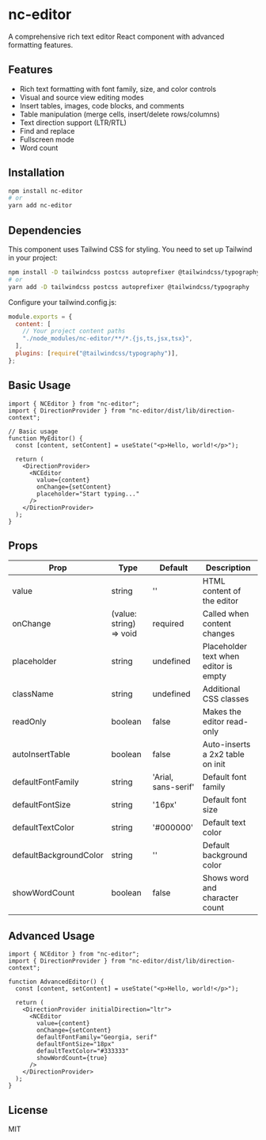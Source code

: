 # nc-editor

A comprehensive rich text editor React component with advanced formatting features.

## Features

- Rich text formatting with font family, size, and color controls
- Visual and source view editing modes
- Insert tables, images, code blocks, and comments
- Table manipulation (merge cells, insert/delete rows/columns)
- Text direction support (LTR/RTL)
- Find and replace
- Fullscreen mode
- Word count

## Installation

```bash
npm install nc-editor
# or
yarn add nc-editor
```

## Dependencies

This component uses Tailwind CSS for styling. You need to set up Tailwind in your project:

```bash
npm install -D tailwindcss postcss autoprefixer @tailwindcss/typography
# or
yarn add -D tailwindcss postcss autoprefixer @tailwindcss/typography
```

Configure your tailwind.config.js:

```js
module.exports = {
  content: [
    // Your project content paths
    "./node_modules/nc-editor/**/*.{js,ts,jsx,tsx}",
  ],
  plugins: [require("@tailwindcss/typography")],
};
```

## Basic Usage

```tsx
import { NCEditor } from "nc-editor";
import { DirectionProvider } from "nc-editor/dist/lib/direction-context";

// Basic usage
function MyEditor() {
  const [content, setContent] = useState("<p>Hello, world!</p>");

  return (
    <DirectionProvider>
      <NCEditor
        value={content}
        onChange={setContent}
        placeholder="Start typing..."
      />
    </DirectionProvider>
  );
}
```

## Props

| Prop                   | Type                    | Default             | Description                           |
| ---------------------- | ----------------------- | ------------------- | ------------------------------------- |
| value                  | string                  | ''                  | HTML content of the editor            |
| onChange               | (value: string) => void | required            | Called when content changes           |
| placeholder            | string                  | undefined           | Placeholder text when editor is empty |
| className              | string                  | undefined           | Additional CSS classes                |
| readOnly               | boolean                 | false               | Makes the editor read-only            |
| autoInsertTable        | boolean                 | false               | Auto-inserts a 2x2 table on init      |
| defaultFontFamily      | string                  | 'Arial, sans-serif' | Default font family                   |
| defaultFontSize        | string                  | '16px'              | Default font size                     |
| defaultTextColor       | string                  | '#000000'           | Default text color                    |
| defaultBackgroundColor | string                  | ''                  | Default background color              |
| showWordCount          | boolean                 | false               | Shows word and character count        |

## Advanced Usage

```tsx
import { NCEditor } from "nc-editor";
import { DirectionProvider } from "nc-editor/dist/lib/direction-context";

function AdvancedEditor() {
  const [content, setContent] = useState("<p>Hello, world!</p>");

  return (
    <DirectionProvider initialDirection="ltr">
      <NCEditor
        value={content}
        onChange={setContent}
        defaultFontFamily="Georgia, serif"
        defaultFontSize="18px"
        defaultTextColor="#333333"
        showWordCount={true}
      />
    </DirectionProvider>
  );
}
```

## License

MIT
